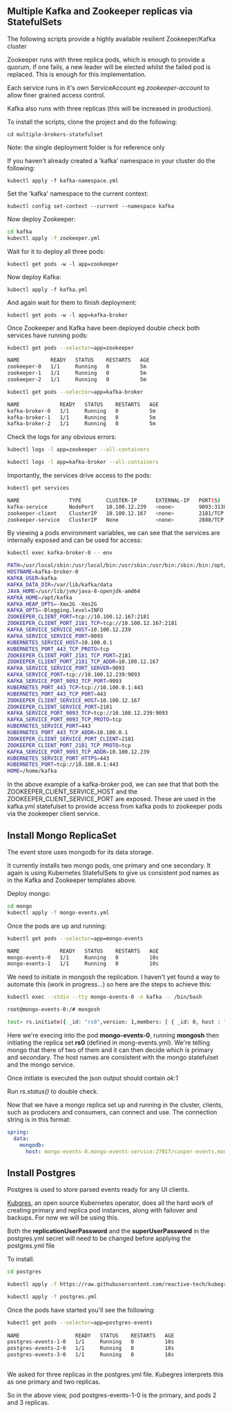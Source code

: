 ## Multiple Kafka and Zookeeper replicas via StatefulSets



The following scripts provide a highly available resilient Zookeeper/Kafka cluster

Zookeeper runs with three replica pods, which is enough to provide a quorum, if one fails, a new leader will be elected whilst the failed pod is replaced. This is enough for this implementation.

Each service runs in it's own ServiceAccount eg *zookeeper-account* to allow finer grained access control.

Kafka also runs with three replicas (this will be increased in production). 

To install the scripts, clone the project and do the following:

```shell
cd multiple-brokers-statefulset
```

Note: the single deployment folder is for reference only

If you haven't already created a 'kafka' namespace in your cluster do the following:

```shell
kubectl apply -f kafka-namespace.yml
```

Set the 'kafka' namespace to the current context:

```shell
kubectl config set-context --current --namespace kafka
```

Now deploy Zookeeper:

```bash
cd kafka
kubectl apply -f zookeeper.yml
```

Wait for it to deploy all three pods:

```
kubectl get pods -w -l app=zookeeper
```

Now deploy Kafka:

```
kubectl apply -f kafka.yml
```

And again wait for them to finish deployment:

```
kubectl get pods -w -l app=kafka-broker
```

Once Zookeeper and Kafka have been deployed double check both services have running pods:

```bash
kubectl get pods --selector=app=zookeeper

NAME          READY   STATUS    RESTARTS   AGE
zookeeper-0   1/1     Running   0          5m
zookeeper-1   1/1     Running   0          5m
zookeeper-2   1/1     Running   0          5m

```

```bash
kubectl get pods --selector=app=kafka-broker

NAME             READY   STATUS    RESTARTS   AGE
kafka-broker-0   1/1     Running   0          5m
kafka-broker-1   1/1     Running   0          5m
kafka-broker-2   1/1     Running   0          5m
```

Check the logs for any obvious errors:

```bash
kubectl logs -l app=zookeeper --all-containers

kubectl logs -l app=kafka-broker --all-containers

```



Importantly, the services drive access to the pods:

```bash
kubectl get services

NAME                TYPE        CLUSTER-IP      EXTERNAL-IP   PORT(S)             AGE
kafka-service       NodePort    10.100.12.239   <none>        9093:31307/TCP      5m
zookeeper-client    ClusterIP   10.100.12.167   <none>        2181/TCP            5m
zookeeper-service   ClusterIP   None            <none>        2888/TCP,3888/TCP   5m

```

By viewing a pods environment variables, we can see that the services are internally exposed and can be used for access:

```bash
kubectl exec kafka-broker-0 -- env

PATH=/usr/local/sbin:/usr/local/bin:/usr/sbin:/usr/bin:/sbin:/bin:/opt/kafka/bin
HOSTNAME=kafka-broker-0
KAFKA_USER=kafka
KAFKA_DATA_DIR=/var/lib/kafka/data
JAVA_HOME=/usr/lib/jvm/java-8-openjdk-amd64
KAFKA_HOME=/opt/kafka
KAFKA_HEAP_OPTS=-Xmx2G -Xms2G
KAFKA_OPTS=-Dlogging.level=INFO
ZOOKEEPER_CLIENT_PORT=tcp://10.100.12.167:2181
ZOOKEEPER_CLIENT_PORT_2181_TCP=tcp://10.100.12.167:2181
KAFKA_SERVICE_SERVICE_HOST=10.100.12.239
KAFKA_SERVICE_SERVICE_PORT=9093
KUBERNETES_SERVICE_HOST=10.100.0.1
KUBERNETES_PORT_443_TCP_PROTO=tcp
ZOOKEEPER_CLIENT_PORT_2181_TCP_PORT=2181
ZOOKEEPER_CLIENT_PORT_2181_TCP_ADDR=10.100.12.167
KAFKA_SERVICE_SERVICE_PORT_SERVER=9093
KAFKA_SERVICE_PORT=tcp://10.100.12.239:9093
KAFKA_SERVICE_PORT_9093_TCP_PORT=9093
KUBERNETES_PORT_443_TCP=tcp://10.100.0.1:443
KUBERNETES_PORT_443_TCP_PORT=443
ZOOKEEPER_CLIENT_SERVICE_HOST=10.100.12.167
ZOOKEEPER_CLIENT_SERVICE_PORT=2181
KAFKA_SERVICE_PORT_9093_TCP=tcp://10.100.12.239:9093
KAFKA_SERVICE_PORT_9093_TCP_PROTO=tcp
KUBERNETES_SERVICE_PORT=443
KUBERNETES_PORT_443_TCP_ADDR=10.100.0.1
ZOOKEEPER_CLIENT_SERVICE_PORT_CLIENT=2181
ZOOKEEPER_CLIENT_PORT_2181_TCP_PROTO=tcp
KAFKA_SERVICE_PORT_9093_TCP_ADDR=10.100.12.239
KUBERNETES_SERVICE_PORT_HTTPS=443
KUBERNETES_PORT=tcp://10.100.0.1:443
HOME=/home/kafka
```

In the above example of a kafka-broker pod, we can see that that both the ZOOKEEPER_CLIENT_SERVICE_HOST and the ZOOKEEPER_CLIENT_SERVICE_PORT are exposed. These are used in the kafka.yml statefulset to provide access from kafka pods to zookeeper pods via the zookeeper client service.



## Install Mongo ReplicaSet

The event store uses mongodb for its data storage.

It currently installs two mongo pods, one primary and one secondary. It again is using Kubernetes StatefulSets to give us consistent pod names as in the Kafka and Zookeeper templates above.

Deploy mongo:

```bash
cd mongo
kubectl apply -f mongo-events.yml
```

Once the pods are up and running:

```bash
kubectl get pods --selector=app=mongo-events

NAME             READY   STATUS    RESTARTS   AGE
mongo-events-0   1/1     Running   0          10s
mongo-events-1   1/1     Running   0          10s
```

We need to initiate in mongosh the replication. I haven't yet found a way to automate this (work in progress...) so here are the steps to achieve this:

```bash
kubectl exec --stdin --tty mongo-events-0 -n kafka -- /bin/bash

root@mongo-events-0:/# mongosh

test> rs.initiate({ _id: "rs0",version: 1,members: [ { _id: 0, host : "mongo-events-1.mongo-events-service:27017" }, { _id: 1, host : "mongo-events-0.mongo-events-service:27017" } ]} )

```

Here we're execing into the pod **mongo-events-0**, running **mongosh** then initiating the replica set **rs0** (defined in mong-events.yml). We're telling mongo that there of two of them and it can then decide which is primary and secondary. The host names are consistent with the mongo statefulset and the mongo service.

Once initiate is executed the json output should contain *ok:1* 

Run *rs.status()* to double check.

Now that we have a mongo replica set up and running in the cluster, clients, such as producers and consumers, can connect and use. The connection string is in this format:

```yaml
spring:
  data:
    mongodb:
      host: mongo-events-0.mongo-events-service:27017/casper-events,mongo-events-1.mongo-events-service:27017/casper-events

```

 

## Install Postgres 

Postgres is used to store parsed events ready for any UI clients.

[Kubgres](https://github.com/reactive-tech/kubegres),  an open source Kubernetes operator, does all the hard work of creating primary and replica pod instances, along with failover and backups. For now we will be using this.

Both the **replicationUserPassword** and the **superUserPassword** in the postgres.yml secret will need to be changed before applying the postgres.yml file

To install:

```bash
cd postgres

kubectl apply -f https://raw.githubusercontent.com/reactive-tech/kubegres/main/kubegres.yaml

kubectl apply -f postgres.yml

```

Once the pods have started you'll see the following:

```bash
kubectl get pods --selector=app=postgres-events
 
NAME                  READY   STATUS    RESTARTS   AGE
postgres-events-1-0   1/1     Running   0          10s
postgres-events-2-0   1/1     Running   0          10s
postgres-events-3-0   1/1     Running   0          10s
 
```

We asked for three replicas in the postgres.yml file. Kubegres interprets this as one primary and two replicas.

So in the above view, pod postgres-events-1-0 is the primary, and pods 2 and 3 replicas.



